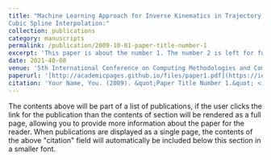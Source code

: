 ```yaml
---
title: "Machine Learning Approach for Inverse Kinematics in Trajectory Planning of Pioneer 2 Manipulator with
Cubic Spline Interpolation:"
collection: publications
category: manuscripts
permalink: /publication/2009-10-01-paper-title-number-1
excerpt: 'This paper is about the number 1. The number 2 is left for future work.'
date: 2021-40-08 
venue: '5th International Conference on Computing Methodologies and Communication (ICCMC)'
paperurl: '[http://academicpages.github.io/files/paper1.pdf](https://ieeexplore.ieee.org/xpl/conhome/9417811/proceeding)'
citation: 'Your Name, You. (2009). &quot;Paper Title Number 1.&quot; <i>Journal 1</i>. 1(1).'
---
```


The contents above will be part of a list of publications, if the user clicks the link for the publication than the contents of section will be rendered as a full page, allowing you to provide more information about the paper for the reader. When publications are displayed as a single page, the contents of the above "citation" field will automatically be included below this section in a smaller font.
